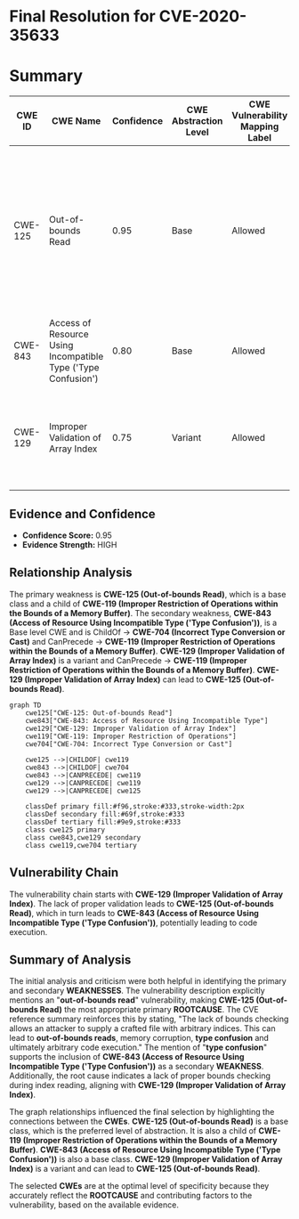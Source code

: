 # Final Resolution for CVE-2020-35633

# Summary
| CWE ID | CWE Name | Confidence | CWE Abstraction Level | CWE Vulnerability Mapping Label | CWE-Vulnerability Mapping Notes |
|---|---|---|---|---|---|
| CWE-125 | Out-of-bounds Read | 0.95 | Base | Allowed | **Primary CWE**. Follows mitigation strategies of language selection and input validation. Can be caused by improper validation of array index, CWE-129 |
| CWE-843 | Access of Resource Using Incompatible Type ('Type Confusion') | 0.80 | Base | Allowed | Secondary Candidate |
| CWE-129 | Improper Validation of Array Index | 0.75 | Variant | Allowed | Secondary Candidate. Mitigation strategies include input validation frameworks and server-side checks. |

## Evidence and Confidence

*   **Confidence Score:** 0.95
*   **Evidence Strength:** HIGH

## Relationship Analysis
The primary weakness is **CWE-125 (Out-of-bounds Read)**, which is a base class and a child of **CWE-119 (Improper Restriction of Operations within the Bounds of a Memory Buffer)**. The secondary weakness, **CWE-843 (Access of Resource Using Incompatible Type ('Type Confusion'))**, is a Base level CWE and is ChildOf -> **CWE-704 (Incorrect Type Conversion or Cast)** and CanPrecede -> **CWE-119 (Improper Restriction of Operations within the Bounds of a Memory Buffer)**. **CWE-129 (Improper Validation of Array Index)** is a variant and CanPrecede -> **CWE-119 (Improper Restriction of Operations within the Bounds of a Memory Buffer)**. **CWE-129 (Improper Validation of Array Index)** can lead to **CWE-125 (Out-of-bounds Read)**.

```mermaid
graph TD
    cwe125["CWE-125: Out-of-bounds Read"]
    cwe843["CWE-843: Access of Resource Using Incompatible Type"]
    cwe129["CWE-129: Improper Validation of Array Index"]
    cwe119["CWE-119: Improper Restriction of Operations"]
    cwe704["CWE-704: Incorrect Type Conversion or Cast"]

    cwe125 -->|CHILDOF| cwe119
    cwe843 -->|CHILDOF| cwe704
    cwe843 -->|CANPRECEDE| cwe119
    cwe129 -->|CANPRECEDE| cwe119
    cwe129 -->|CANPRECEDE| cwe125

    classDef primary fill:#f96,stroke:#333,stroke-width:2px
    classDef secondary fill:#69f,stroke:#333
    classDef tertiary fill:#9e9,stroke:#333
    class cwe125 primary
    class cwe843,cwe129 secondary
    class cwe119,cwe704 tertiary
```

## Vulnerability Chain
The vulnerability chain starts with **CWE-129 (Improper Validation of Array Index)**. The lack of proper validation leads to **CWE-125 (Out-of-bounds Read)**, which in turn leads to **CWE-843 (Access of Resource Using Incompatible Type ('Type Confusion'))**, potentially leading to code execution.

## Summary of Analysis
The initial analysis and criticism were both helpful in identifying the primary and secondary **WEAKNESSES**. The vulnerability description explicitly mentions an "**out-of-bounds read**" vulnerability, making **CWE-125 (Out-of-bounds Read)** the most appropriate primary **ROOTCAUSE**. The CVE reference summary reinforces this by stating, "The lack of bounds checking allows an attacker to supply a crafted file with arbitrary indices. This can lead to **out-of-bounds reads**, memory corruption, **type confusion** and ultimately arbitrary code execution." The mention of "**type confusion**" supports the inclusion of **CWE-843 (Access of Resource Using Incompatible Type ('Type Confusion'))** as a secondary **WEAKNESS**. Additionally, the root cause indicates a lack of proper bounds checking during index reading, aligning with **CWE-129 (Improper Validation of Array Index)**.

The graph relationships influenced the final selection by highlighting the connections between the **CWEs**. **CWE-125 (Out-of-bounds Read)** is a base class, which is the preferred level of abstraction. It is also a child of **CWE-119 (Improper Restriction of Operations within the Bounds of a Memory Buffer)**. **CWE-843 (Access of Resource Using Incompatible Type ('Type Confusion'))** is also a base class. **CWE-129 (Improper Validation of Array Index)** is a variant and can lead to **CWE-125 (Out-of-bounds Read)**.

The selected **CWEs** are at the optimal level of specificity because they accurately reflect the **ROOTCAUSE** and contributing factors to the vulnerability, based on the available evidence.